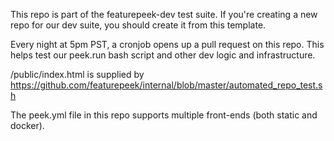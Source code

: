 This repo is part of the featurepeek-dev test suite. If you're creating a new repo for our dev suite, you should create it from this template.

Every night at 5pm PST, a cronjob opens up a pull request on this repo. This helps test our peek.run bash script and other dev logic and infrastructure. 

/public/index.html is supplied by https://github.com/featurepeek/internal/blob/master/automated_repo_test.sh

The peek.yml file in this repo supports multiple front-ends (both static and docker). 
